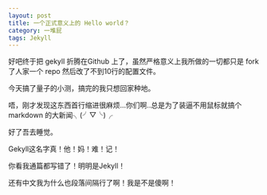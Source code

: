 ```yaml
---
layout: post
title: 一个正式意义上的 Hello world？
category: 一堆屁
tags: Jekyll
---
```


好吧终于把 gekyll 折腾在Github 上了，虽然严格意义上我所做的一切都只是 fork 了人家一个 repo 然后改了不到10行的配置文件。

今天搞了量子的小测，搞完的我只想回家种地。

唔，刚才发现这东西首行缩进很麻烦...你们啊..总是为了装逼不用鼠标就搞个 markdown 的大新闻╮(╯▽╰)╭

好了吾去睡觉。

Gekyll这名字真！他！妈！难！记！

你看我通篇都写错了！明明是Jekyll！

还有中文我为什么也段落间隔行了啊！我是不是傻啊！


